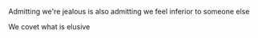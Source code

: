 

Admitting we're jealous is also admitting we feel inferior to someone else

We covet what is elusive

